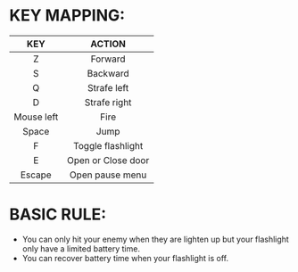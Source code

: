 # KEY MAPPING:

| KEY | ACTION |
| :-: | :-: |
| Z | Forward |
| S | Backward |
| Q | Strafe left |
| D | Strafe right|
| Mouse left | Fire |
| Space | Jump |
| F | Toggle flashlight |
| E | Open or Close door |
| Escape | Open pause menu |


# BASIC RULE:

 - You can only hit your enemy when they are lighten up but your flashlight only have a limited battery time.
 - You can recover battery time when your flashlight is off.